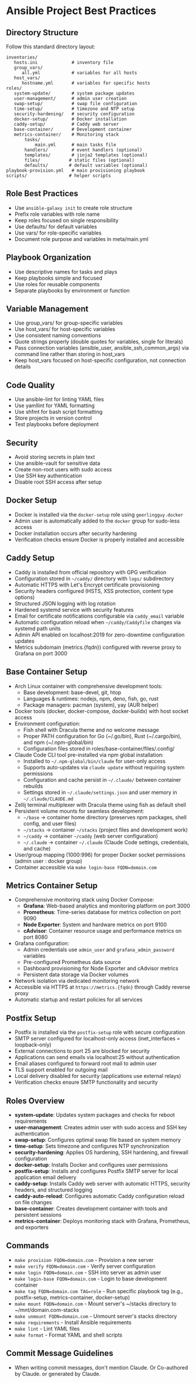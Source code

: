 # Ansible Project Best Practices

## Directory Structure

Follow this standard directory layout:

```
inventories/
   hosts.ini             # inventory file
   group_vars/
      all.yml            # variables for all hosts
   host_vars/
      hostname.yml       # variables for specific hosts
roles/
   system-update/        # system package updates
   user-management/      # admin user creation
   swap-setup/           # swap file configuration
   time-setup/           # timezone and NTP setup
   security-hardening/   # security configuration
   docker-setup/         # Docker installation
   caddy-setup/          # Caddy web server
   base-container/       # Development container
   metrics-container/    # Monitoring stack
       tasks/
           main.yml      # main tasks file
       handlers/         # event handlers (optional)
       templates/        # jinja2 templates (optional)
       files/           # static files (optional)
       defaults/        # default variables (optional)
playbook-provision.yml   # main provisioning playbook
scripts/                # helper scripts
```

## Role Best Practices

- Use `ansible-galaxy init` to create role structure
- Prefix role variables with role name
- Keep roles focused on single responsibility
- Use defaults/ for default variables
- Use vars/ for role-specific variables
- Document role purpose and variables in meta/main.yml

## Playbook Organization

- Use descriptive names for tasks and plays
- Keep playbooks simple and focused
- Use roles for reusable components
- Separate playbooks by environment or function

## Variable Management

- Use group_vars/ for group-specific variables
- Use host_vars/ for host-specific variables
- Use consistent naming conventions
- Quote strings properly (double quotes for variables, single for literals)
- Pass connection variables (ansible_user, ansible_ssh_common_args) via command line rather than storing in host_vars
- Keep host_vars focused on host-specific configuration, not connection details

## Code Quality

- Use ansible-lint for linting YAML files
- Use yamllint for YAML formatting
- Use shfmt for bash script formatting
- Store projects in version control
- Test playbooks before deployment

## Security

- Avoid storing secrets in plain text
- Use ansible-vault for sensitive data
- Create non-root users with sudo access
- Use SSH key authentication
- Disable root SSH access after setup

## Docker Setup

- Docker is installed via the `docker-setup` role using `geerlingguy.docker`
- Admin user is automatically added to the `docker` group for sudo-less access
- Docker installation occurs after security hardening
- Verification checks ensure Docker is properly installed and accessible

## Caddy Setup

- Caddy is installed from official repository with GPG verification
- Configuration stored in `~/caddy/` directory with `logs/` subdirectory
- Automatic HTTPS with Let's Encrypt certificate provisioning
- Security headers configured (HSTS, XSS protection, content type options)
- Structured JSON logging with log rotation
- Hardened systemd service with security features
- Email for certificate notifications configurable via `caddy_email` variable
- Automatic configuration reload when `~/caddy/Caddyfile` changes via systemd path units
- Admin API enabled on localhost:2019 for zero-downtime configuration updates
- Metrics subdomain (metrics.{fqdn}) configured with reverse proxy to Grafana on port 3000

## Base Container Setup

- Arch Linux container with comprehensive development tools:
  - Base development: base-devel, git, htop
  - Languages & runtimes: nodejs, npm, deno, fish, go, rust
  - Package managers: pacman (system), yay (AUR helper)
- Docker tools (docker, docker-compose, docker-buildx) with host socket access
- Environment configuration:
  - Fish shell with Dracula theme and no welcome message
  - Proper PATH configuration for Go (~/.go/bin), Rust (~/.cargo/bin), and npm (~/.npm-global/bin)
  - Configuration files stored in roles/base-container/files/.config/
- Claude Code CLI tool pre-installed via npm global installation:
  - Installed to `~/.npm-global/bin/claude` for user-only access
  - Supports auto-updates via `claude update` without requiring system permissions
  - Configuration and cache persist in `~/.claude/` between container rebuilds
  - Settings stored in `~/.claude/settings.json` and user memory in `~/.claude/CLAUDE.md`
- Zellij terminal multiplexer with Dracula theme using fish as default shell
- Persistent volume mounts for seamless development:
  - `~/base` → container home directory (preserves npm packages, shell config, and user files)
  - `~/stacks` → container `~/stacks` (project files and development work)
  - `~/caddy` → container `~/caddy` (web server configuration)
  - `~/.claude` → container `~/.claude` (Claude Code settings, credentials, and cache)
- User/group mapping (1000:996) for proper Docker socket permissions (admin user : docker group)
- Container accessible via `make login-base FQDN=domain.com`

## Metrics Container Setup

- Comprehensive monitoring stack using Docker Compose:
  - **Grafana**: Web-based analytics and monitoring platform on port 3000
  - **Prometheus**: Time-series database for metrics collection on port 9090
  - **Node Exporter**: System and hardware metrics on port 9100
  - **cAdvisor**: Container resource usage and performance metrics on port 8080
- Grafana configuration:
  - Admin credentials use `admin_user` and `grafana_admin_password` variables
  - Pre-configured Prometheus data source
  - Dashboard provisioning for Node Exporter and cAdvisor metrics
  - Persistent data storage via Docker volumes
- Network isolation via dedicated monitoring network
- Accessible via HTTPS at `https://metrics.{fqdn}` through Caddy reverse proxy
- Automatic startup and restart policies for all services

## Postfix Setup

- Postfix is installed via the `postfix-setup` role with secure configuration
- SMTP server configured for localhost-only access (inet_interfaces = loopback-only)
- External connections to port 25 are blocked for security
- Applications can send emails via localhost:25 without authentication
- Email aliases configured to forward root mail to admin user
- TLS support enabled for outgoing mail
- Local delivery disabled for security (applications use external relays)
- Verification checks ensure SMTP functionality and security

## Roles Overview

- **system-update**: Updates system packages and checks for reboot requirements
- **user-management**: Creates admin user with sudo access and SSH key authentication
- **swap-setup**: Configures optimal swap file based on system memory
- **time-setup**: Sets timezone and configures NTP synchronization
- **security-hardening**: Applies OS hardening, SSH hardening, and firewall configuration
- **docker-setup**: Installs Docker and configures user permissions
- **postfix-setup**: Installs and configures Postfix SMTP server for local application email delivery
- **caddy-setup**: Installs Caddy web server with automatic HTTPS, security headers, and structured logging
- **caddy-auto-reload**: Configures automatic Caddy configuration reload on file changes
- **base-container**: Creates development container with tools and persistent sessions
- **metrics-container**: Deploys monitoring stack with Grafana, Prometheus, and exporters

## Commands

- `make provision FQDN=domain.com` - Provision a new server
- `make verify FQDN=domain.com` - Verify server configuration
- `make login FQDN=domain.com` - SSH into server as admin user
- `make login-base FQDN=domain.com` - Login to base development container
- `make tag FQDN=domain.com TAG=role` - Run specific playbook tag (e.g., postfix-setup, metrics-container, docker-setup)
- `make mount FQDN=domain.com` - Mount server's ~/stacks directory to ~/mnt/domain.com-stacks
- `make unmount FQDN=domain.com` - Unmount server's stacks directory
- `make requirements` - Install Ansible requirements
- `make lint` - Lint YAML files
- `make format` - Format YAML and shell scripts

## Commit Message Guidelines

- When writing commit messages, don't mention Claude. Or Co-authored by Claude. or generated by Claude.
